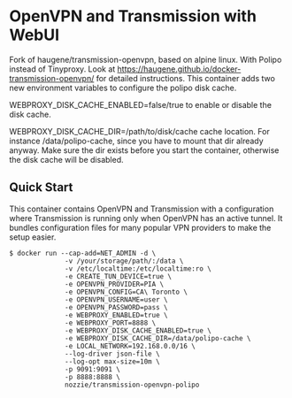 # OpenVPN and Transmission with WebUI

Fork of haugene/transmission-openvpn, based on alpine linux. With Polipo instead of Tinyproxy.
Look at https://haugene.github.io/docker-transmission-openvpn/ for detailed instructions.
This container adds two new environment variables to configure the polipo disk cache.

WEBPROXY_DISK_CACHE_ENABLED=false/true to enable or disable the disk cache.

WEBPROXY_DISK_CACHE_DIR=/path/to/disk/cache cache location. For instance /data/polipo-cache, since you have to mount that
dir already anyway. Make sure the dir exists before you start the container, otherwise the disk cache will be disabled.


## Quick Start

This container contains OpenVPN and Transmission with a configuration
where Transmission is running only when OpenVPN has an active tunnel.
It bundles configuration files for many popular VPN providers to make the setup easier.

```
$ docker run --cap-add=NET_ADMIN -d \
              -v /your/storage/path/:/data \
              -v /etc/localtime:/etc/localtime:ro \
              -e CREATE_TUN_DEVICE=true \
              -e OPENVPN_PROVIDER=PIA \
              -e OPENVPN_CONFIG=CA\ Toronto \
              -e OPENVPN_USERNAME=user \
              -e OPENVPN_PASSWORD=pass \
              -e WEBPROXY_ENABLED=true \
              -e WEBPROXY_PORT=8888 \
              -e WEBPROXY_DISK_CACHE_ENABLED=true \
              -e WEBPROXY_DISK_CACHE_DIR=/data/polipo-cache \
              -e LOCAL_NETWORK=192.168.0.0/16 \
              --log-driver json-file \
              --log-opt max-size=10m \
              -p 9091:9091 \
              -p 8888:8888 \
              nozzie/transmission-openvpn-polipo
```

